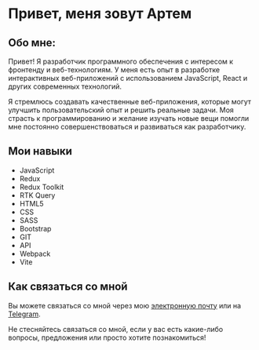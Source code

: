 # Привет, меня зовут Артем



## Обо мне:

Привет! Я   разработчик программного обеспечения с интересом к фронтенду и веб-технологиям. У меня есть опыт в разработке интерактивных веб-приложений с использованием JavaScript, React и других современных технологий.

Я стремлюсь создавать качественные веб-приложения, которые могут улучшить пользовательский опыт и решить реальные задачи. Моя страсть к программированию и желание изучать новые вещи помогли мне постоянно совершенствоваться и развиваться как разработчику.

## Мои навыки


- JavaScript
- Redux
- Redux Toolkit
- RTK Query
- HTML5
- CSS
- SASS
- Bootstrap
- GIT
- API
- Webpack
- Vite




## Как связаться со мной

Вы можете связаться со мной через мою [электронную почту](hanya66693@gmail.com) или на [Telegram](https://t.me/rfcgbb).

Не стесняйтесь связаться со мной, если у вас есть какие-либо вопросы, предложения или просто хотите познакомиться!

